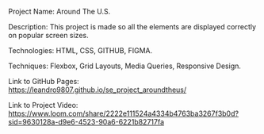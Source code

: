Project Name: Around The U.S.

Description: This project is made so all the elements are displayed correctly on popular screen sizes.  

Technologies: HTML, CSS, GITHUB, FIGMA.

Techniques: Flexbox, Grid Layouts, Media Queries, Responsive Design.
  
Link to GitHub Pages: https://leandro9807.github.io/se_project_aroundtheus/

Link to Project Video: https://www.loom.com/share/2222e111524a4334b4763ba3267f3b0d?sid=9630128a-d9e6-4523-90a6-6221b82717fa
